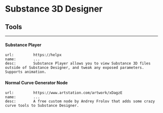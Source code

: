 # Substance 3D Designer

## Tools
___

#### Substance Player

```embed
url:         https://helpx
name:        ...
desc:        Substance Player allows you to view Substance 3D files outside of Substance Designer, and tweak any exposed parameters. Supports animation.
```

#### Normal Curve Generator Node

```embed
url:         https://www.artstation.com/artwork/xDagzE
name:        ...
desc:        A free custom node by Andrey Frolov that adds some crazy curve tools to Substance Designer.
```
